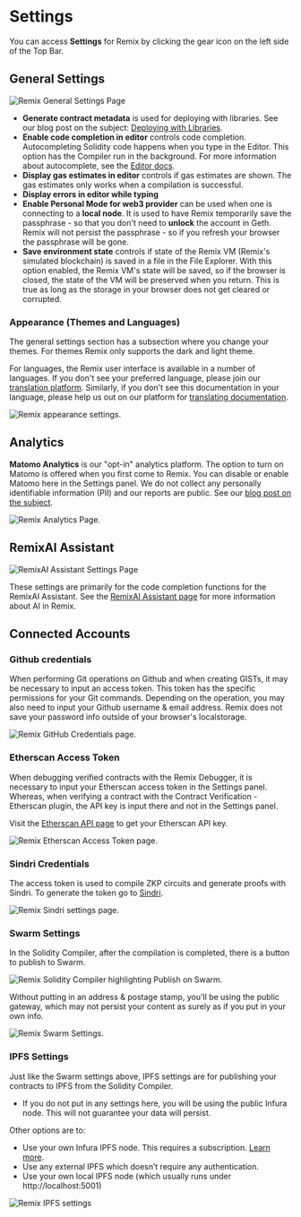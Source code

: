 # Settings

You can access **Settings** for Remix by clicking the gear icon on the left side of the Top Bar.

## General Settings

![Remix General Settings Page](images/settings/a-settings-general.png)

- **Generate contract metadata** is used for deploying with libraries. See our blog post on the subject: [Deploying with Libraries](https://medium.com/remix-ide/deploying-with-libraries-on-remix-ide-24f5f7423b60?sk=68f9c2bf318e85e129e46fe44683a730).
- **Enable code completion in editor** controls code completion. Autocompleting Solidity code happens when you type in the Editor. This option has the Compiler run in the background. For more information about autocomplete, see the [Editor docs](solidity_editor.html#autocomplete).
- **Display gas estimates in editor** controls if gas estimates are shown. The gas estimates only works when a compilation is successful.
- **Display errors in editor while typing**
- **Enable Personal Mode for web3 provider** can be used when one is connecting to a **local node**. It is used to have Remix temporarily save the passphrase - so that you don't need to **unlock** the account in Geth. Remix will not persist the passphrase - so if you refresh your browser the passphrase will be gone.
- **Save environment state** controls if state of the Remix VM (Remix's simulated blockchain) is saved in a file in the File Explorer. With this option enabled, the Remix VM's state will be saved, so if the browser is closed, the state of the VM will be preserved when you return. This is true as long as the storage in your browser does not get cleared or corrupted.

### Appearance (Themes and Languages)

The general settings section has a subsection where you change your themes. For themes Remix only supports the dark and light theme.

For languages, the Remix user interface is available in a number of languages. If you don't see your preferred language, please join our [translation platform](https://crowdin.com/project/remix-ui). Similarly, if you don't see this documentation in your language, please help us out on our platform for [translating documentation](https://crowdin.com/project/remix-translation).

![Remix appearance settings.](images/settings/remix-apperance.png)

## Analytics

**Matomo Analytics** is our "opt-in" analytics platform. The option to turn on Matomo is offered when you first come to Remix. You can disable or enable Matomo here in the Settings panel. We do not collect any personally identifiable information (PII) and our reports are public. See our [blog post on the subject](https://medium.com/remix-ide/help-us-improve-remix-ide-66ef69e14931?source=friends_link&sk=cf9c62fbe1270543eb4bd912e567e2d6).

![Remix Analytics Page.](images/settings/remix-analytics.png)

## RemixAI Assistant

![RemixAI Assistant Settings Page](images/settings/a-settings-ai1.png)

These settings are primarily for the code completion functions for the RemixAI Assistant. See the [RemixAI Assistant page](ai.html) for more information about AI in Remix.

## Connected Accounts

### Github credentials

When performing Git operations on Github and when creating GISTs, it may be necessary to input an access token. This token has the specific permissions for your Git commands. Depending on the operation, you may also need to input your Github username & email address. Remix does not save your password info outside of your browser's localstorage.

![Remix GitHub Credentials page.](images/settings/a-settings-gh-token.png)

### Etherscan Access Token

When debugging verified contracts with the Remix Debugger, it is necessary to input your Etherscan access token in the Settings panel. Whereas, when verifying a contract with the Contract Verification - Etherscan plugin, the API key is input there and not in the Settings panel.

Visit the [Etherscan API page](https://etherscan.io/myapikey) to get your Etherscan API key.

![Remix Etherscan Access Token page.](images/settings/a-settings-etherscan.png)

### Sindri Credentials

The access token is used to compile ZKP circuits and generate proofs with Sindri. To generate the token go to [Sindri](https://sindri.app).

![Remix Sindri settings page.](images/settings/a-settings-sindri.png)

### Swarm Settings

In the Solidity Compiler, after the compilation is completed, there is a button to publish to Swarm.

![Remix Solidity Compiler highlighting Publish on Swarm.](images/settings/a-settings-pub-swarm.png)

Without putting in an address & postage stamp, you'll be using the public gateway, which may not persist your content as surely as if you put in your own info.

![Remix Swarm Settings.](images/settings/a-settings-swarm.png)

### IPFS Settings

Just like the Swarm settings above, IPFS settings are for publishing your contracts to IPFS from the Solidity Compiler.

- If you do not put in any settings here, you will be using the public Infura node. This will not guarantee your data will persist.

Other options are to:

- Use your own Infura IPFS node. This requires a subscription. [Learn more](https://infura.io/product/ipfs).
- Use any external IPFS which doesn’t require any authentication.
- Use your own local IPFS node (which usually runs under http://localhost:5001)

![Remix IPFS settings](images/settings/a-settings-ipfs.png)
